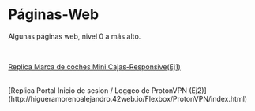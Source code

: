 # Páginas-Web
Algunas páginas web, nivel 0 a más alto.

<br>

[Replica Marca de coches Mini Cajas-Responsive(Ej1)](http://higueramorenoalejandro.42web.io/Flexbox/Coches/index.html)

<br>
[Replica Portal Inicio de sesion / Loggeo de ProtonVPN (Ej2)](http://higueramorenoalejandro.42web.io/Flexbox/ProtonVPN/index.html)
